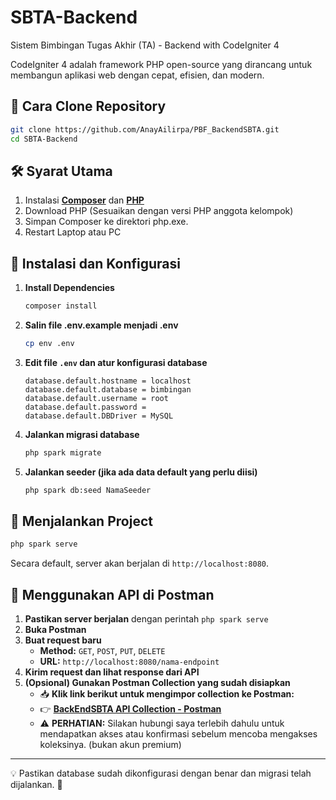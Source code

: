 # SBTA-Backend

Sistem Bimbingan Tugas Akhir (TA) - Backend with CodeIgniter 4

CodeIgniter 4 adalah framework PHP open-source yang dirancang untuk membangun aplikasi web dengan cepat, efisien, dan modern.

## 📌 Cara Clone Repository

```bash
git clone https://github.com/AnayAilirpa/PBF_BackendSBTA.git
cd SBTA-Backend
```

## 🛠️ Syarat Utama

1. Instalasi **[Composer](https://getcomposer.org/Composer-Setup.exe)** dan **[PHP](https://www.php.net/downloads.php)**
2. Download PHP (Sesuaikan dengan versi PHP anggota kelompok)
3. Simpan Composer ke direktori php.exe.
4. Restart Laptop atau PC

## 🔧 Instalasi dan Konfigurasi

1. **Install Dependencies**
   ```bash
   composer install
   ```
2. **Salin file .env.example menjadi .env**
   ```bash
   cp env .env
   ```
3. **Edit file `.env` dan atur konfigurasi database**
   ```env
   database.default.hostname = localhost
   database.default.database = bimbingan
   database.default.username = root
   database.default.password = 
   database.default.DBDriver = MySQL
   ```
4. **Jalankan migrasi database**
   ```bash
   php spark migrate
   ```
5. **Jalankan seeder (jika ada data default yang perlu diisi)**
   ```bash
   php spark db:seed NamaSeeder
   ```

## 🚀 Menjalankan Project

```bash
php spark serve
```
Secara default, server akan berjalan di `http://localhost:8080`.

## 📡 Menggunakan API di Postman

1. **Pastikan server berjalan** dengan perintah `php spark serve`
2. **Buka Postman**
3. **Buat request baru**
   - **Method:** `GET`, `POST`, `PUT`, `DELETE`
   - **URL:** `http://localhost:8080/nama-endpoint`
4. **Kirim request dan lihat response dari API**
5. **(Opsional) Gunakan Postman Collection yang sudah disiapkan**
   - 📥 **Klik link berikut untuk mengimpor collection ke Postman:**
   - 👉 **[BackEndSBTA API Collection - Postman](https://app.getpostman.com/join-team?invite_code=08d5f171b92ee6b02d29696bb2270509a5c3e0d4d110b2c9b9afe05b0463897c&target_code=a9d1f96f57cb1c248814055f7e505d83)**
   - ⚠️ **PERHATIAN:** Silakan hubungi saya terlebih dahulu untuk mendapatkan akses atau konfirmasi sebelum mencoba mengakses koleksinya. (bukan akun premium)

---
💡 Pastikan database sudah dikonfigurasi dengan benar dan migrasi telah dijalankan. 🚀
